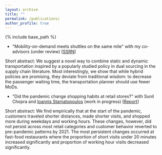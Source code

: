 ```yaml
---
layout: archive
title: ""
permalink: /publications/
author_profile: true
---
```


{% include base_path %}

* "Mobility-on-demand meets shuttles on the same mile" with my co-advisors (under review) [[SSRN](https://urldefense.com/v3/__http://ssrn.com/abstract=4322824__;!!Dq0X2DkFhyF93HkjWTBQKhk!S3qO5QNKfN0EUFvWGWGk3ZVYMiA2wCI6ZW8T7HcZCIeddTbRGKT7o8S1reHZ0kXAw3x1CB9yil6MkTHCyOKE3_UrLw4azmjgSvErJFSZ--t5sKdEv9Y$)]

Short abstract: We suggest a novel way to combine static and dynamic transportation inspired by a popularly studied policy in dual sourcing in the supply chain literature. Most interestingly, we show that while hybrid policies are promising, they deviate from traditional wisdom: to decrease the passenger waiting time, the transportation planner should use fewer MoDs.


* "Did the pandemic change shopping habits at retail
stores?" with Sunil Chopra and [Ioannis Stamatopoulos](https://sites.utexas.edu/yannis-stamos/) (work in progress) [[Report](https://rosap.ntl.bts.gov/view/dot/65570)]

Short abstract: We find empirically that at the start of the pandemic, customers traveled shorter distances, made shorter visits, and shopped more during weekdays and working hours. These changes, however, did not persist across most retail categories and customer behavior reverted to pre-pandemic patterns by 2021. The most persistent changes occurred at fast-food restaurants where the proportion of short visits under 20 minutes increased significantly and proportion of working hour visits decreased significantly.